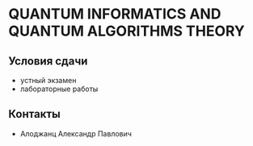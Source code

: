 
# QUANTUM INFORMATICS AND QUANTUM ALGORITHMS THEORY

## Условия сдачи
- устный экзамен
- лабораторные работы

## Контакты
- Алоджанц Александр Павлович


